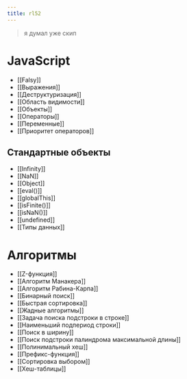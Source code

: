 ```yaml
---
title: rl52
---
```


> я думал уже скип
# JavaScript
- [[Falsy]]
- [[Выражения]]
- [[Деструктуризация]]
- [[Область видимости]]
- [[Объекты]]
- [[Операторы]]
- [[Переменные]]
- [[Приоритет операторов]]
## Стандартные объекты
- [[Infinity]]
- [[NaN]]
- [[Object]]
- [[eval()]]
- [[globalThis]]
- [[isFinite()]]
- [[isNaN()]]
- [[undefined]]
- [[Типы данных]]
# Алгоритмы
- [[Z-функция]]
- [[Алгоритм Манакера]]
- [[Алгоритм Рабина-Карпа]]
- [[Бинарный поиск]]
- [[Быстрая сортировка]]
- [[Жадные алгоритмы]]
- [[Задача поиска подстроки в строке]]
- [[Наименьший подпериод строки]]
- [[Поиск в ширину]]
- [[Поиск подстроки палиндрома максимальной длины]]
- [[Полинимальный хеш]]
- [[Префикс-функция]]
- [[Сортировка выбором]]
- [[Хеш-таблицы]]
